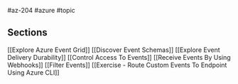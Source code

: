 #az-204 #azure #topic

## Sections
[[Explore Azure Event Grid]]
[[Discover Event Schemas]]
[[Explore Event Delivery Durability]]
[[Control Access To Events]]
[[Receive Events By Using Webhooks]]
[[Filter Events]]
[[Exercise - Route Custom Events To Endpoint Using Azure CLI]]